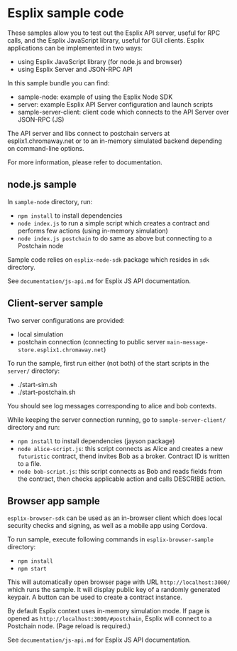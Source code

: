 Esplix sample code
==================

These samples allow you to test out the Esplix API server, useful for RPC calls, and the Esplix JavaScript library, useful for GUI clients.
Esplix applications can be implemented in two ways:

 * using Esplix JavaScript library (for node.js and browser)
 * using Esplix Server and JSON-RPC API

In this sample bundle you can find:

 * sample-node:  example of using the Esplix Node SDK 
 * server: example Esplix API Server configuration and launch scripts
 * sample-server-client: client code which connects to the API Server over JSON-RPC (JS)

The API server and libs connect to postchain servers at esplix1.chromaway.net or to an in-memory simulated backend depending on command-line options.

For more information, please refer to documentation.

## node.js sample

In `sample-node` directory, run:

 * `npm install` to install dependencies
 * `node index.js` to run a simple script which creates a contract and performs few actions (using in-memory simulation)
 * `node index.js postchain` to do same as above but connecting to a Postchain node

Sample code relies on `esplix-node-sdk` package which resides in `sdk` directory.

See `documentation/js-api.md` for Esplix JS API documentation.

## Client-server sample

Two server configurations are provided: 

 * local simulation
 * postchain connection (connecting to public server `main-message-store.esplix1.chromaway.net`)

To run the sample, first run either (not both) of the start scripts in the `server/` directory:

  * ./start-sim.sh
  * ./start-postchain.sh

You should see log messages corresponding to alice and bob contexts.

While keeping the server connection running, go to `sample-server-client/` directory and run:

 * `npm install` to install dependencies (jayson package)
 * `node alice-script.js`: this script connects as Alice and creates a new `futuristic` contract, thend invites Bob as a broker. Contract ID is written to a file.
 * `node bob-script.js`: this script connects as Bob and reads fields from the contract, then checks applicable action and calls DESCRIBE action.


## Browser app sample

`esplix-browser-sdk` can be used as an in-browser client which does local security checks and signing, as well as a mobile app using Cordova.

To run sample, execute following commands in `esplix-browser-sample` directory:

 * `npm install`
 * `npm start`

This will automatically open browser page with URL `http://localhost:3000/` which runs the sample. It will display public key of a
randomly generated keypair. A button can be used to create a contract instance.

By default Esplix context uses in-memory simulation mode. If page is opened as `http://localhost:3000/#postchain`, Esplix will connect
to a Postchain node. (Page reload is required.)

See `documentation/js-api.md` for Esplix JS API documentation.

